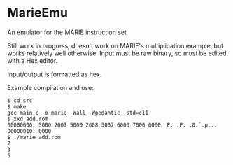 # MarieEmu
An emulator for the MARIE instruction set

Still work in progress, doesn't work on MARIE's multiplication example, but works relatively well otherwise. Input must be raw binary, so must be edited with a Hex editor.

Input/output is formatted as hex.

Example compilation and use:

```
$ cd src
$ make
gcc main.c -o marie -Wall -Wpedantic -std=c11
$ xxd add.rom
00000000: 5000 2007 5000 2008 3007 6000 7000 0000  P. .P. .0.`.p...
00000010: 0000
$ ./marie add.rom
2
3
5
```

